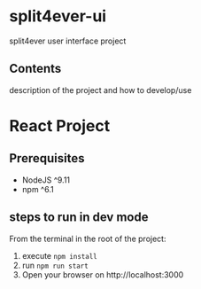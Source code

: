 # split4ever-ui

split4ever user interface project

## Contents

description of the project and how to develop/use

# React Project

## Prerequisites

- NodeJS ^9.11
- npm ^6.1


## steps to run in dev mode

From the terminal in the root of the project:
1. execute `npm install`
2. run `npm run start`
3. Open your browser on http://localhost:3000

